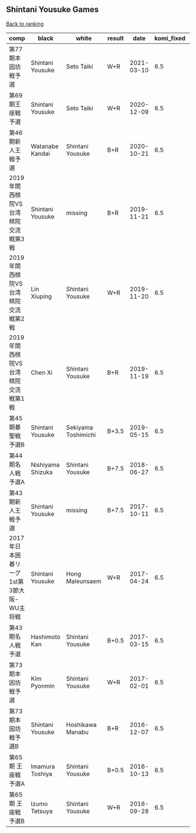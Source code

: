 ## Shintani Yousuke Games

[Back to ranking](../../index.md)




| **comp** | **black** | **white** | **result** | **date** | **komi_fixed** | **kifu** | 
| --- | --- | --- | --- | --- | --- | --- |
| 第77期本因坊戦予選 | Shintani Yousuke | Seto Taiki | W+R | 2021-03-10 | 6.5 | [Kifu](https://kifudepot.net/kifucontents.php?id=SSdVbaTBzk92H3VBkBgHUg%3D%3D) | 
| 第69期王座戦予選 | Shintani Yousuke | Seto Taiki | W+R | 2020-12-09 | 6.5 | [Kifu](https://kifudepot.net/kifucontents.php?id=c%2BMj%2B3maJKgF7VyOHp3QsA%3D%3D) | 
| 第46期新人王戦予選 | Watanabe Kandai | Shintani Yousuke | B+R | 2020-10-21 | 6.5 | [Kifu](https://kifudepot.net/kifucontents.php?id=A1OyCrzw1v57HkUj3kydTA%3D%3D) | 
| 2019年関西棋院VS台湾棋院交流戦第3戦 | Shintani Yousuke | missing | B+R | 2019-11-21 | 6.5 | [Kifu](https://kifudepot.net/kifucontents.php?id=VSFmNaAMywimQTwOiJixlQ%3D%3D) | 
| 2019年関西棋院VS台湾棋院交流戦第2戦 | Lin Xiuping | Shintani Yousuke | W+R | 2019-11-20 | 6.5 | [Kifu](https://kifudepot.net/kifucontents.php?id=jWkWR3buZIZWnCa4ZeutSg%3D%3D) | 
| 2019年関西棋院VS台湾棋院交流戦第1戦 | Chen Xi | Shintani Yousuke | B+R | 2019-11-19 | 6.5 | [Kifu](https://kifudepot.net/kifucontents.php?id=ZOMJwsnxflldC%2BaBr8RXAg%3D%3D) | 
| 第45期碁聖戦予選B | Shintani Yousuke | Sekiyama Toshimichi | B+3.5 | 2019-05-15 | 6.5 | [Kifu](https://kifudepot.net/kifucontents.php?id=%2B0Qh4dWCgLU5p6TJRn8tnQ%3D%3D) | 
| 第44期名人戦予選A | Nishiyama Shizuka | Shintani Yousuke | B+7.5 | 2018-06-27 | 6.5 | [Kifu](https://kifudepot.net/kifucontents.php?id=VDePSxqNUdsJoPREcwte1Q%3D%3D) | 
| 第43期新人王戦予選 | Shintani Yousuke | missing | B+7.5 | 2017-10-11 | 6.5 | [Kifu](https://kifudepot.net/kifucontents.php?id=3BqiMMX3jdRvwmZrNk%2FONw%3D%3D) | 
| 2017年日本囲碁リーグ1st第3節大阪-WU主将戦 | Shintani Yousuke | Hong Maleunsaem | W+R | 2017-04-24 | 6.5 | [Kifu](https://kifudepot.net/kifucontents.php?id=qRZs%2Fc9vLGFf2cvq8WNpig%3D%3D) | 
| 第43期名人戦予選 | Hashimoto Kan | Shintani Yousuke | B+0.5 | 2017-03-15 | 6.5 | [Kifu](https://kifudepot.net/kifucontents.php?id=zBaUYtzexZvpVZ%2BVpp0W8Q%3D%3D) | 
| 第73期本因坊戦予選 | Kim Pyonmin | Shintani Yousuke | W+R | 2017-02-01 | 6.5 | [Kifu](https://kifudepot.net/kifucontents.php?id=mDA2Vx4oiecs4JJWFl5EJA%3D%3D) | 
| 第73期本因坊戦予選B | Shintani Yousuke | Hoshikawa Manabu | B+R | 2016-12-07 | 6.5 | [Kifu](https://kifudepot.net/kifucontents.php?id=I5Ai5yHTyzsI1IPJYDP%2BQg%3D%3D) | 
| 第65期 王座戦 予選A | Imamura Toshiya | Shintani Yousuke | B+0.5 | 2016-10-13 | 6.5 | [Kifu](https://kifudepot.net/kifucontents.php?id=4vD6r%2BHdO3YwrKPjwBjz8A%3D%3D) | 
| 第65期 王座戦 予選B | Izumo Tetsuya | Shintani Yousuke | W+R | 2016-09-28 | 6.5 | [Kifu](https://kifudepot.net/kifucontents.php?id=q51XwPEV1jJm0Fn0RjlPEA%3D%3D) |




